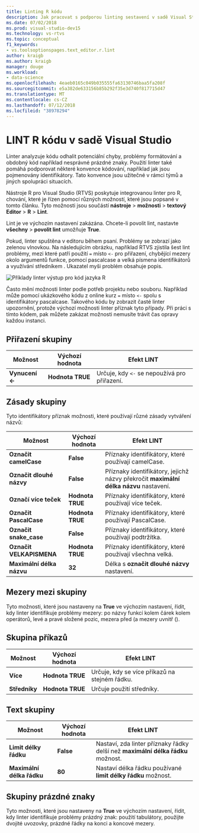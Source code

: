 ```yaml
---
title: Linting R kódu
description: Jak pracovat s podporou linting sestavení v sadě Visual Studio pro jazyk R, včetně možnosti linter.
ms.date: 07/02/2018
ms.prod: visual-studio-dev15
ms.technology: vs-rtvs
ms.topic: conceptual
f1_keywords:
- vs.toolsoptionspages.text_editor.r.lint
author: kraigb
ms.author: kraigb
manager: douge
ms.workload:
- data-science
ms.openlocfilehash: 4eaeb0165c049b035555fa63130746baa5fa208f
ms.sourcegitcommit: e5a382de633156b85b292f35e3d740f817715d47
ms.translationtype: MT
ms.contentlocale: cs-CZ
ms.lasthandoff: 07/12/2018
ms.locfileid: "38978294"
---
```

# <a name="lint-r-code-in-visual-studio"></a>LINT R kódu v sadě Visual Studio

Linter analyzuje kódu odhalit potenciální chyby, problémy formátování a obdobný kód například nesprávné prázdné znaky. Použití linter také pomáhá podporovat některé konvence kódování, například jak jsou pojmenovány identifikátory. Tato konvence jsou užitečné v rámci týmů a jiných spolupráci situacích.

Nástroje R pro Visual Studio (RTVS) poskytuje integrovanou linter pro R, chování, které je řízen pomocí různých možností, které jsou popsané v tomto článku. Tyto možnosti jsou součástí **nástroje** > **možnosti** > **textový Editor** > **R**  >  **Lint**.

Lint je ve výchozím nastavení zakázána. Chcete-li povolit lint, nastavte **všechny** > **povolit lint** umožňuje **True**.

Pokud, linter spuštěna v editoru během psaní. Problémy se zobrazí jako zelenou vlnovkou. Na následujícím obrázku, například RTVS zjistila šest lint problémy, mezi které patří použití `=` místo `<-` pro přiřazení, chybějící mezery okolo argumentů funkce, pomocí pascalcase a velká písmena identifikátorů a využívání středníkem . Ukazatel myši problém obsahuje popis.

![Příklady linter výstup pro kód jazyka R](media/linting-01.png)

Často mění možnosti linter podle potřeb projektu nebo souboru. Například může pomocí ukázkového kódu z online kurz `=` místo `<-` spolu s identifikátory pascalcase. Takového kódu by zobrazit časté linter upozornění, protože výchozí možnosti linter příznak tyto případy. Při práci s tímto kódem, pak můžete zakázat možnosti nemusíte trávit čas opravy každou instanci.

## <a name="assignment-group"></a>Přiřazení skupiny

| Možnost | Výchozí hodnota | Efekt LINT |
| --- | --- | --- |
| **Vynucení \<-** | **Hodnota TRUE** | Určuje, kdy `<-` se nepoužívá pro přiřazení. |

## <a name="naming-group"></a>Zásady skupiny

Tyto identifikátory příznak možnosti, které používají různé zásady vytváření názvů:

| Možnost | Výchozí hodnota | Efekt LINT |
| --- | --- | --- |
| **Označit camelCase** | **False** | Příznaky identifikátory, které používají camelCase. |
| **Označit dlouhé názvy** | **False** | Příznaky identifikátory, jejichž názvy překročit **maximální délka názvu** nastavení. |
| **Označí více teček** | **Hodnota TRUE** | Příznaky identifikátory, které používají více teček. |
| **Označit PascalCase** | **Hodnota TRUE** | Příznaky identifikátory, které používají PascalCase. |
| **Označit snake_case** | **False** | Příznaky identifikátory, které používají podtržítka. |
| **Označit VELKAPISMENA** | **Hodnota TRUE** | Příznaky identifikátory, které používají všechna velká. |
| **Maximální délka názvu** | **32** | Délka s **označit dlouhé názvy** nastavení. |

## <a name="spacing-group"></a>Mezery mezi skupiny

Tyto možnosti, které jsou nastaveny na **True** ve výchozím nastavení, řídit, kdy linter identifikuje problémy mezery: po názvy funkcí kolem čárek kolem operátorů, levé a pravé složené pozic, mezera před (a mezery uvnitř ().

## <a name="statements-group"></a>Skupina příkazů

| Možnost | Výchozí hodnota | Efekt LINT |
| --- | --- | --- |
| **Více** | **Hodnota TRUE** | Určuje, kdy se více příkazů na stejném řádku. |
| **Středníky** | **Hodnota TRUE** | Určuje použití středníky. |

## <a name="text-group"></a>Text skupiny

| Možnost | Výchozí hodnota | Efekt LINT |
| --- | --- | --- |
| **Limit délky řádku** | **False** | Nastaví, zda linter příznaky řádky delší než **maximální délka řádku** možnost. |
| **Maximální délka řádku** | **80** | Nastaví délka řádku používané **limit délky řádku** možnost. |

## <a name="whitespace-group"></a>Skupiny prázdné znaky

Tyto možnosti, které jsou nastaveny na **True** ve výchozím nastavení, řídit, kdy linter identifikuje problémy prázdný znak: použití tabulátory, použijte dvojité uvozovky, prázdné řádky na konci a koncové mezery.